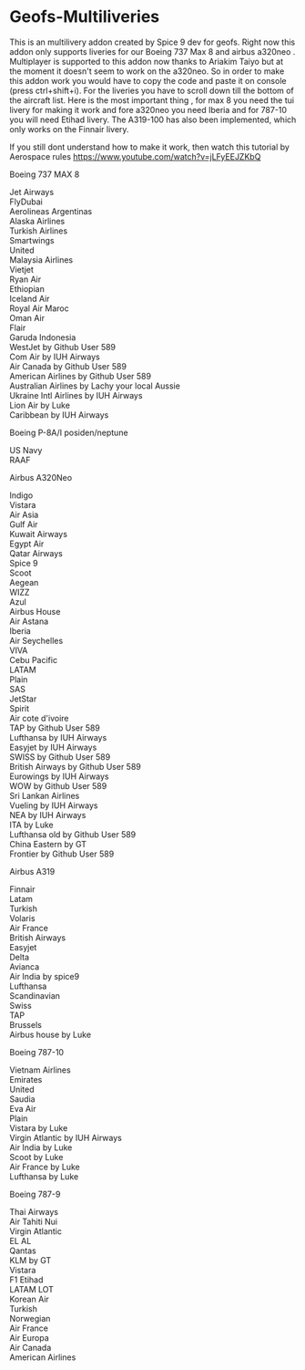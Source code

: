 # Geofs-Multiliveries
 This is an multilivery addon created by Spice 9 dev for geofs. Right now this addon only supports liveries for our Boeing 737 Max 8 and airbus a320neo . Multiplayer is supported to this addon now thanks to Ariakim Taiyo but at the moment it doesn't seem to work on the a320neo. 
So in order to make this addon work you would have to copy the code and paste it on console (press ctrl+shift+i). For the liveries you have to scroll down till the bottom of the aircraft list. Here is the most important thing , for max 8 you need the tui livery for making it work and fore a320neo you need Iberia and for 787-10 you will need Etihad livery. The A319-100 has also been implemented, which only works on the Finnair livery.

If you still dont understand how to make it work, then watch this tutorial by Aerospace rules https://www.youtube.com/watch?v=jLFyEEJZKbQ

Boeing 737 MAX 8 

 Jet Airways     
 FlyDubai      
 Aerolineas Argentinas  
 Alaska Airlines      
 Turkish Airlines   
 Smartwings      
 United      
 Malaysia Airlines      
 Vietjet      
 Ryan Air      
 Ethiopian      
 Iceland Air      
 Royal Air Maroc      
 Oman Air      
 Flair      
 Garuda Indonesia      
 WestJet by Github User 589      
 Com Air by IUH Airways      
 Air Canada by Github User 589      
 American Airlines by Github User 589      
 Australian Airlines by Lachy your local Aussie      
 Ukraine Intl Airlines by IUH Airways    
 Lion Air by Luke      
 Caribbean by IUH Airways    
 
Boeing P-8A/I posiden/neptune 

 US Navy      
 RAAF      
 
 Airbus A320Neo
 
 Indigo        
 Vistara      
 Air Asia      
 Gulf Air      
 Kuwait Airways      
 Egypt Air      
 Qatar Airways      
 Spice 9      
 Scoot      
 Aegean      
 WIZZ      
 Azul      
 Airbus House      
 Air Astana      
 Iberia      
 Air Seychelles      
 VIVA      
 Cebu Pacific      
 LATAM      
 Plain      
 SAS      
 JetStar      
 Spirit      
 Air cote d'ivoire      
 TAP by Github User 589      
 Lufthansa by IUH Airways      
 Easyjet by IUH Airways      
 SWISS by Github User 589      
 British Airways by Github User 589      
 Eurowings by IUH Airways      
 WOW by Github User 589      
 Sri Lankan Airlines      
 Vueling by IUH Airways      
 NEA by IUH Airways      
 ITA by Luke      
 Lufthansa old by Github User 589      
 China Eastern by GT      
 Frontier by Github User 589      
 
 Airbus A319
 
 Finnair      
 Latam      
 Turkish      
 Volaris      
 Air France      
 British Airways      
 Easyjet      
 Delta       
 Avianca      
 Air India by spice9      
 Lufthansa      
 Scandinavian      
 Swiss      
 TAP      
 Brussels      
 Airbus house by Luke 
 
 Boeing 787-10
 
 Vietnam Airlines       
 Emirates       
 United       
 Saudia       
 Eva Air       
 Plain       
 Vistara by Luke       
 Virgin Atlantic by IUH Airways      
 Air India by Luke      
 Scoot by Luke      
 Air France by Luke  
 Lufthansa by Luke  
 
 Boeing 787-9 
 
 Thai Airways       
 Air Tahiti Nui       
 Virgin Atlantic    
 EL AL       
 Qantas       
 KLM by GT      
 Vistara      
 F1 Etihad       
 LATAM 
 LOT       
 Korean Air       
 Turkish      
 Norwegian       
 Air France       
 Air Europa       
 Air Canada       
 American Airlines    




















